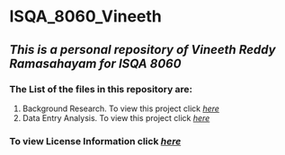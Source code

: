 # ISQA_8060_Vineeth

## _This is a personal repository of Vineeth Reddy Ramasahayam for ISQA 8060_ 

### The List of the files in this repository are:
1. Background Research.  To view this project click _[here](https://github.com/vineethreddyramasa/ISQA_8060_Vineeth/tree/master/Background%20Research)_ 
2. Data Entry Analysis.   To view this project click _[here](https://github.com/vineethreddyramasa/ISQA_8060_Vineeth/tree/master/Data%20Entry%20Analysis)_

### To view License Information click _[here](https://github.com/vineethreddyramasa/ISQA_8060_Vineeth/blob/master/LICENSE)_

